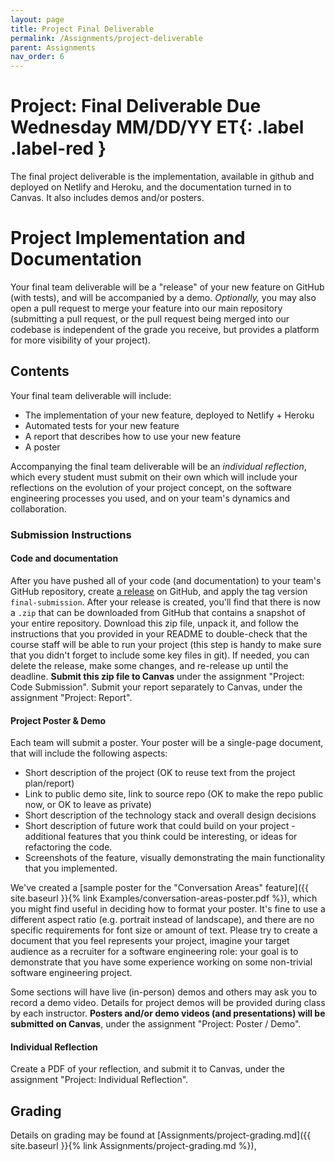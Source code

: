 ```yaml
---
layout: page
title: Project Final Deliverable
permalink: /Assignments/project-deliverable
parent: Assignments
nav_order: 6
---
```

# Project: Final Deliverable **Due Wednesday MM/DD/YY ET**{: .label .label-red }
The final project deliverable is the implementation, available in github and deployed on Netlify and Heroku, and the documentation turned in to Canvas. It also includes demos and/or posters.

# Project Implementation and Documentation

Your final team deliverable will be a "release" of your new feature on GitHub (with tests), and will be accompanied by a demo.
*Optionally,* you may also open a pull request to merge your feature into our main repository (submitting a pull request, or the pull request being merged into our
codebase is independent of the grade you receive, but provides a platform for more visibility of your project). 

## Contents

Your final team deliverable will include:
* The implementation of your new feature, deployed to Netlify + Heroku
* Automated tests for your new feature
* A report that describes how to use your new feature
* A poster
    
Accompanying the final team deliverable will be an *individual reflection*, which every student must submit on their own which will include your reflections on the evolution of your project concept, on the software engineering processes you used, and on your team's dynamics and collaboration.


### Submission Instructions

#### Code and documentation
 After you have pushed all of your code (and documentation) to your team's GitHub repository, create [a release](https://docs.github.com/en/free-pro-team@latest/github/administering-a-repository/managing-releases-in-a-repository) on GitHub, and apply the tag version `final-submission`. After your release is created, you'll find that there is now a `.zip` that can be downloaded from GitHub that contains a snapshot of your entire repository. Download this zip file, unpack it, and follow the instructions that you provided in your README to double-check that the course staff will be able to run your project (this step is handy to make sure that you didn't forget to include some key files in git). If needed, you can delete the release, make some changes, and re-release up until the deadline. **Submit this zip file to Canvas** under the assignment "Project: Code Submission". Submit your report separately to Canvas, under the assignment "Project: Report".

#### Project Poster & Demo
Each team will submit a poster. Your poster will be a single-page document, that will include the following aspects:

* Short description of the project (OK to reuse text from the project plan/report)
* Link to public demo site, link to source repo (OK to make the repo public now, or OK to leave as private)
* Short description of the technology stack and overall design decisions
* Short description of future work that could build on your project - additional features that you think could be interesting, or ideas for refactoring the code.
* Screenshots of the feature, visually demonstrating the main functionality that you implemented.

We've created a [sample poster for the "Conversation Areas" feature]({{ site.baseurl }}{% link Examples/conversation-areas-poster.pdf %}), which you might find useful in deciding how to format your poster. It's fine to use a different aspect ratio (e.g. portrait instead of landscape), and there are no specific requirements for font size or amount of text. Please try to create a document that you feel represents your project, imagine your target audience as a recruiter for a software engineering role: your goal is to demonstrate that you have some experience working on some non-trivial software engineering project.

Some sections will have live (in-person) demos and others may ask you to record a demo video. Details for project demos will be provided during class by each instructor. **Posters and/or demo videos (and presentations) will be submitted on Canvas**, under the assignment "Project: Poster / Demo".
 
#### Individual Reflection
Create a PDF of your reflection, and submit it to Canvas, under the assignment "Project: Individual Reflection". 

## Grading

Details on grading may be found at
[Assignments/project-grading.md]({{ site.baseurl }}{% link Assignments/project-grading.md %}),

